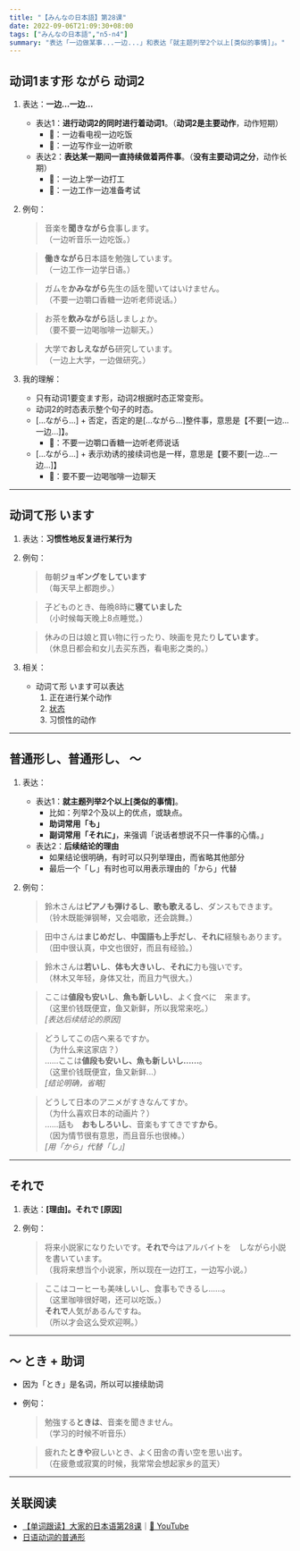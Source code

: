 ```yaml
---
title: "【みんなの日本語】第28课"
date: 2022-09-06T21:09:30+08:00
tags: ["みんなの日本語","n5-n4"]
summary: "表达「一边做某事...一边...」和表达「就主题列举2个以上[类似的事情]」。"
---
```


## 动词1ます形 ながら 动词2
1. 表达：**一边...一边...**
    - 表达1：**进行动词2的同时进行着动词1**。（**动词2是主要动作**，动作短期）
        - 🌰：一边看电视一边吃饭
        - 🌰：一边写作业一边听歌
    - 表达2：**表达某一期间一直持续做着两件事**。（**没有主要动词之分**，动作长期）
        - 🌰：一边上学一边打工
        - 🌰：一边工作一边准备考试

2. 例句：
    > 音楽を**聞きながら**食事します。  
    （一边听音乐一边吃饭。） 

    > **働きながら**日本語を勉強しています。  
    （一边工作一边学日语。）

    > ガムを**かみながら**先生の話を聞いてはいけません。  
     （不要一边嚼口香糖一边听老师说话。） 

    > お茶を**飲みながら**話しましょか。  
    （要不要一边喝咖啡一边聊天。）

    > 大学で**おしえながら**研究しています。  
    （一边上大学，一边做研究。）

3. 我的理解：
    - 只有动词1要变ます形，动词2根据时态正常变形。
    - 动词2的时态表示整个句子的时态。
    - [...ながら...] + 否定，否定的是[...ながら...]整件事，意思是【不要[一边...一边...]】。
        - 🌰：不要一边嚼口香糖一边听老师说话
    - [...ながら...] + 表示劝诱的接续词也是一样，意思是【要不要[一边...一边...]】
        - 🌰：要不要一边喝咖啡一边聊天

---
## 动词て形 います

1. 表达：**习惯性地反复进行某行为**
2. 例句：
    > 毎朝**ジョギングをしています**  
    （每天早上都跑步。）

    > 子どものとき、毎晩8時に**寝ていました**  
    （小时候每天晚上8点睡觉。）

    > 休みの日は娘と買い物に行ったり、映画を見たり**しています**。  
    （休息日都会和女儿去买东西，看电影之类的。）

3. 相关：
    - 动词て形 います可以表达
        1. 正在进行某个动作
        2. [状态](/jp/29#动词て形-います)
        3. 习惯性的动作

---
## 普通形し、普通形し、 〜
1. 表达：
    - 表达1：**就主题列举2个以上[类似的事情]**。
        - 比如：列举2个及以上的优点，或缺点。
        - **助词常用「も」**
        - **副词常用「それに」**，来强调「说话者想说不只一件事的心情。」
    - 表达2：**后续结论的理由**
        - 如果结论很明确，有时可以只列举理由，而省略其他部分
        - 最后一个「し」有时也可以用表示理由的「から」代替


2. 例句：
    > 鈴木さんは**ピアノも弾けるし**、**歌も歌えるし**、ダンスもできます。  
    （铃木既能弹钢琴，又会唱歌，还会跳舞。）

    > 田中さんは**まじめだし**、**中国語も上手だし**、**それに**経験もあります。  
    （田中很认真，中文也很好，而且有经验。）

    > 鈴木さんは**若いし**、**体も大きいし**、**それに**力も強いです。  
    （林木又年轻，身体又壮，而且力气很大。）  

    > ここは**値段も安いし**、**魚も新しいし**、よく食べに　来ます。  
    （这里价钱既便宜，鱼又新鲜，所以我常来吃。）   
    *[表达后续结论的原因]*

    > どうしてこの店へ来るですか。  
    （为什么来这家店？）  
    ......ここは**値段も安いし、魚も新しいし......**。   
    （这里价钱既便宜，鱼又新鲜...）  
    *[结论明确，省略]*

    > どうして日本のアニメがすきなんてすか。  
    （为什么喜欢日本的动画片？）  
    ......話も　**おもしろいし**、音楽もすてきです**から**。  
    （因为情节很有意思，而且音乐也很棒。）  
    *[用「から」代替「し」]*

---
## それで
1. 表达：**[理由]。それで [原因]**
2. 例句：
    > 将来小説家になりたいです。**それで**今はアルバイトを　しながら小説を書いています。  
    （我将来想当个小说家，所以现在一边打工，一边写小说。）

    > ここはコーヒーも美味しいし、食事もできるし......。  
    （这里咖啡很好喝，还可以吃饭。）  
    **それで**人気があるんですね。  
    （所以才会这么受欢迎啊。）

---
## 〜 とき + 助词
- 因为「とき」是名词，所以可以接续助词
- 例句：
    > 勉強する**ときは**、音楽を聞きません。  
    （学习的时候不听音乐）

    > 疲れた**ときや**寂しいとき、よく田舎の青い空を思い出す。  
    （在疲惫或寂寞的时候，我常常会想起家乡的蓝天）

---
## 关联阅读
- [【单词跟读】大家的日本语第28课](https://b23.tv/KmwkW8L)｜[🔗 YouTube](https://youtu.be/aO_LidyYVfs)
- [日语动词的普通形](/jp/ordinary-form)
